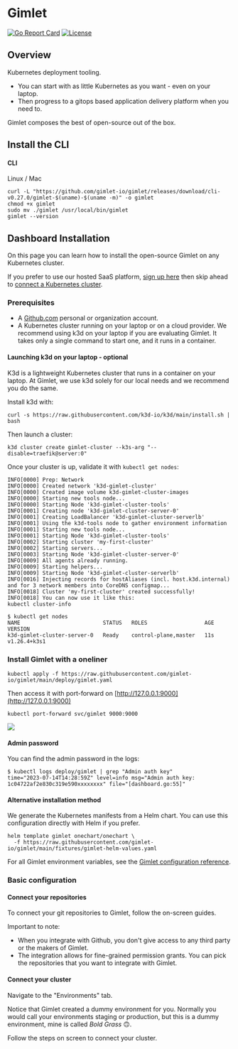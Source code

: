 # Gimlet

[![Go Report Card](https://goreportcard.com/badge/github.com/gimlet-io/gimlet-cli)](https://goreportcard.com/report/github.com/gimlet-io/gimlet-cli)
[![License](https://img.shields.io/badge/License-Apache%202.0-blue.svg)](https://opensource.org/licenses/Apache-2.0)

## Overview

Kubernetes deployment tooling.

- You can start with as little Kubernetes as you want - even on your laptop.
- Then progress to a gitops based application delivery platform when you need to.

Gimlet composes the best of open-source out of the box.

## Install the CLI
#### CLI
Linux / Mac

```console
curl -L "https://github.com/gimlet-io/gimlet/releases/download/cli-v0.27.0/gimlet-$(uname)-$(uname -m)" -o gimlet
chmod +x gimlet
sudo mv ./gimlet /usr/local/bin/gimlet
gimlet --version
```

## Dashboard Installation

On this page you can learn how to install the open-source Gimlet on any Kubernetes cluster.

If you prefer to use our hosted SaaS platform, [sign up here](https://gimlet.io/signup) then skip ahead to [connect a Kubernetes cluster](#connect-your-cluster).

### Prerequisites

- A [Github.com](https://github.com) personal or organization account.
- A Kubernetes cluster running on your laptop or on a cloud provider. We recommend using k3d on your laptop if you are evaluating Gimlet. It takes only a single command to start one, and it runs in a container.

#### Launching k3d on your laptop - optional

K3d is a lightweight Kubernetes cluster that runs in a container on your laptop. At Gimlet, we use k3d solely for our local needs and we recommend you do the same.

Install k3d with:

```
curl -s https://raw.githubusercontent.com/k3d-io/k3d/main/install.sh | bash
```

Then launch a cluster:

```
k3d cluster create gimlet-cluster --k3s-arg "--disable=traefik@server:0"
```

Once your cluster is up, validate it with `kubectl get nodes`:

```
INFO[0000] Prep: Network
INFO[0000] Created network 'k3d-gimlet-cluster'
INFO[0000] Created image volume k3d-gimlet-cluster-images
INFO[0000] Starting new tools node...
INFO[0000] Starting Node 'k3d-gimlet-cluster-tools'
INFO[0001] Creating node 'k3d-gimlet-cluster-server-0'
INFO[0001] Creating LoadBalancer 'k3d-gimlet-cluster-serverlb'
INFO[0001] Using the k3d-tools node to gather environment information
INFO[0001] Starting new tools node...
INFO[0001] Starting Node 'k3d-gimlet-cluster-tools'
INFO[0002] Starting cluster 'my-first-cluster'
INFO[0002] Starting servers...
INFO[0003] Starting Node 'k3d-gimlet-cluster-server-0'
INFO[0009] All agents already running.
INFO[0009] Starting helpers...
INFO[0009] Starting Node 'k3d-gimlet-cluster-serverlb'
INFO[0016] Injecting records for hostAliases (incl. host.k3d.internal) and for 3 network members into CoreDNS configmap...
INFO[0018] Cluster 'my-first-cluster' created successfully!
INFO[0018] You can now use it like this:
kubectl cluster-info

$ kubectl get nodes
NAME                          STATUS   ROLES                  AGE   VERSION
k3d-gimlet-cluster-server-0   Ready    control-plane,master   11s   v1.26.4+k3s1
```

### Install Gimlet with a oneliner

```
kubectl apply -f https://raw.githubusercontent.com/gimlet-io/gimlet/main/deploy/gimlet.yaml
```

Then access it with port-forward on [http://127.0.0.1:9000](http://127.0.0.1:9000)

```
kubectl port-forward svc/gimlet 9000:9000
```

![](/admin-login.png)

#### Admin password

You can find the admin password in the logs:

```
$ kubectl logs deploy/gimlet | grep "Admin auth key"
time="2023-07-14T14:28:59Z" level=info msg="Admin auth key: 1c04722af2e830c319e590xxxxxxxx" file="[dashboard.go:55]"
```

#### Alternative installation method

We generate the Kubernetes manifests from a Helm chart. You can use this configuration directly with Helm if you prefer.

```
helm template gimlet onechart/onechart \
  -f https://raw.githubusercontent.com/gimlet-io/gimlet/main/fixtures/gimlet-helm-values.yaml
```

For all Gimlet environment variables, see the [Gimlet configuration reference](/docs/gimlet-configuration-reference).

### Basic configuration

#### Connect your repositories

To connect your git repositories to Gimlet, follow the on-screen guides.

Important to note:

- When you integrate with Github, you don't give access to any third party or the makers of Gimlet.
- The integration allows for fine-grained permission grants. You can pick the repositories that you want to integrate with Gimlet.

#### Connect your cluster

Navigate to the "Environments" tab.

Notice that Gimlet created a dummy environment for you. Normally you would call your environments staging or production, but this is a dummy environment, mine is called _Bold Grass_ 🙃.

Follow the steps on screen to connect your cluster.

